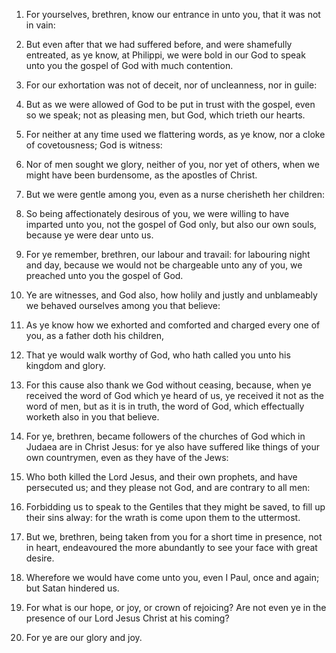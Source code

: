 1. For yourselves, brethren, know our entrance in unto you, that it
was not in vain:

2. But even after that we had suffered before, and
were shamefully entreated, as ye know, at Philippi, we were bold in
our God to speak unto you the gospel of God with much contention.

3. For our exhortation was not of deceit, nor of uncleanness, nor in
guile:

4. But as we were allowed of God to be put in trust with the
gospel, even so we speak; not as pleasing men, but God, which trieth
our hearts.

5. For neither at any time used we flattering words, as ye know, nor
a cloke of covetousness; God is witness:

6. Nor of men sought we
glory, neither of you, nor yet of others, when we might have been
burdensome, as the apostles of Christ.

7. But we were gentle among you, even as a nurse cherisheth her
children:

8. So being affectionately desirous of you, we were willing
to have imparted unto you, not the gospel of God only, but also our
own souls, because ye were dear unto us.

9. For ye remember, brethren, our labour and travail: for labouring
night and day, because we would not be chargeable unto any of you, we
preached unto you the gospel of God.

10. Ye are witnesses, and God also, how holily and justly and
unblameably we behaved ourselves among you that believe:

11. As ye
know how we exhorted and comforted and charged every one of you, as a
father doth his children,

12. That ye would walk worthy of God, who
hath called you unto his kingdom and glory.

13. For this cause also thank we God without ceasing, because, when
ye received the word of God which ye heard of us, ye received it not
as the word of men, but as it is in truth, the word of God, which
effectually worketh also in you that believe.

14. For ye, brethren, became followers of the churches of God which
in Judaea are in Christ Jesus: for ye also have suffered like things
of your own countrymen, even as they have of the Jews:

15. Who both
killed the Lord Jesus, and their own prophets, and have persecuted us;
and they please not God, and are contrary to all men:

16. Forbidding
us to speak to the Gentiles that they might be saved, to fill up their
sins alway: for the wrath is come upon them to the uttermost.

17. But we, brethren, being taken from you for a short time in
presence, not in heart, endeavoured the more abundantly to see your
face with great desire.

18. Wherefore we would have come unto you, even I Paul, once and
again; but Satan hindered us.

19. For what is our hope, or joy, or crown of rejoicing? Are not even
ye in the presence of our Lord Jesus Christ at his coming?

20. For
ye are our glory and joy.